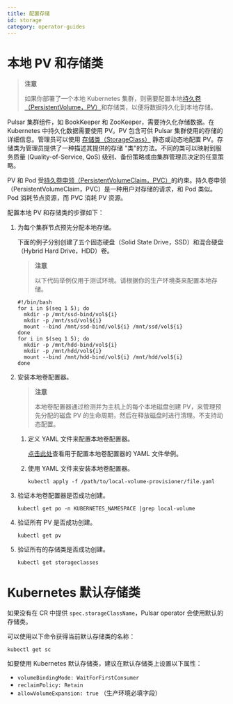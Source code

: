 ```yaml
---
title: 配置存储
id: storage
category: operator-guides
---
```


# 本地 PV 和存储类

> **注意**
> 
> 如果你部署了一个本地 Kubernetes 集群，则需要配置本地[持久卷（PersistentVolume，PV）](https://kubernetes.io/docs/concepts/storage/persistent-volumes/)和存储类，以便将数据持久化到本地存储。

Pulsar 集群组件，如 BookKeeper 和 ZooKeeper，需要持久化存储数据。在 Kubernetes 中持久化数据需要使用 PV。PV 包含可供 Pulsar 集群使用的存储的详细信息。管理员可以使用 [存储类（StorageClass）](https://kubernetes.io/docs/concepts/storage/storage-classes/) 静态或动态地配置 PV。存储类为管理员提供了一种描述其提供的存储 "类"的方法。不同的类可以映射到服务质量 (Quality-of-Service, QoS) 级别、备份策略或由集群管理员决定的任意策略。

PV 和 Pod 受[持久卷申领（PersistentVolumeClaim，PVC）](https://kubernetes.io/docs/concepts/storage/persistent-volumes/#persistentvolumeclaims)的约束。持久卷申领（PersistentVolumeClaim，PVC）是一种用户对存储的请求，和 Pod 类似。Pod 消耗节点资源，而 PVC 消耗 PV 资源。

配置本地 PV 和存储类的步骤如下：

1. 为每个集群节点预先分配本地存储。 

    下面的例子分别创建了五个固态硬盘（Solid State Drive，SSD）和混合硬盘（Hybrid Hard Drive，HDD）卷。 

    > **注意**
    > 
    > 以下代码举例仅用于测试环境。请根据你的生产环境类来配置本地存储。

    ```
    #!/bin/bash
    for i in $(seq 1 5); do
      mkdir -p /mnt/ssd-bind/vol${i}
      mkdir -p /mnt/ssd/vol${i}
      mount --bind /mnt/ssd-bind/vol${i} /mnt/ssd/vol${i}
    done
    for i in $(seq 1 5); do
      mkdir -p /mnt/hdd-bind/vol${i}
      mkdir -p /mnt/hdd/vol${i}
      mount --bind /mnt/hdd-bind/vol${i} /mnt/hdd/vol${i}
    done
    ```

2. 安装本地卷配置器。

    > **注意**
    >
    > 本地卷配置器通过检测并为主机上的每个本地磁盘创建 PV，来管理预先分配的磁盘 PV 的生命周期，然后在释放磁盘时进行清理。不支持动态配置。

    1. 定义 YAML 文件来配置本地卷配置器。

        [点击此处](https://github.com/streamnative/examples/tree/master/platform)查看用于配置本地卷配置器的 YAML 文件举例。

    2. 使用 YAML 文件来安装本地卷配置器。

        ```
        kubectl apply -f /path/to/local-volume-provisioner/file.yaml
        ```

3. 验证本地卷配置器是否成功创建。

     ```
     kubectl get po -n KUBERNETES_NAMESPACE |grep local-volume
     ```

4. 验证所有 PV 是否成功创建。

     ```
     kubectl get pv
     ```

5. 验证所有的存储类是否成功创建。

     ```
     kubectl get storageclasses
    ```

# Kubernetes 默认存储类

如果没有在 CR 中提供 `spec.storageClassName`，Pulsar operator 会使用默认的存储类。

可以使用以下命令获得当前默认存储类的名称：

```
kubectl get sc
```

如要使用 Kubernetes 默认存储类，建议在默认存储类上设置以下属性：

- `volumeBindingMode: WaitForFirstConsumer`
- `reclaimPolicy: Retain`
- `allowVolumeExpansion: true` （生产环境必填字段）